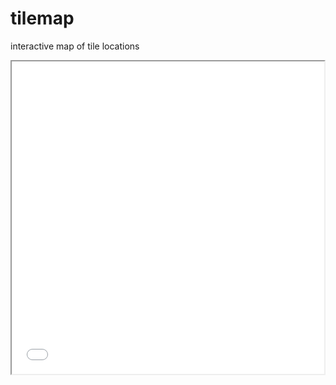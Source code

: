 # tilemap
interactive map of tile locations
<iframe src="index.html" height="500" width="500"></iframe>

